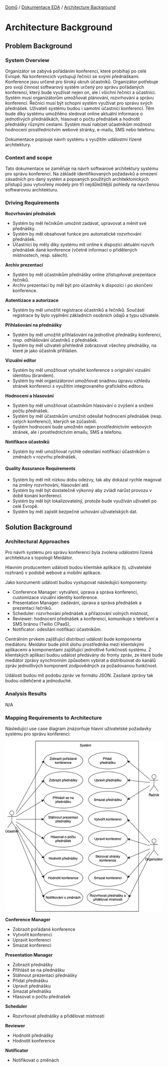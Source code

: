 [Domů](/README.md) / [Dokumentace EDA](/Dokumentace/EDA/README.md) / [Architecture Background](/Dokumentace/EDA/pages/architecture-background.md)

# Architecture Background

## Problem Background

### System Overview
Organizátor se zabývá pořádáním konferencí, které probíhají po celé Evropě. Na konferencích vystupují řečníci se svými přednáškami. Konference jsou určené pro široký okruh účastníků. Organizátor potřebuje pro svoji činnost softwarový systém určený pro správu pořádaných konferencí, který bude využívat nejen on, ale i všichni řečníci a účastníci. Systém musí organizátorům umožňovat plánování, rozvrhování a správu konferencí. Řečníci musí být schopni systém využívat pro správu svých přednášek. Uživateli systému budou i samotní účastníci konferencí. Těm bude díky systému umožňěno sledovat online aktuální informace o jednotlivých přednáškách, hlasovat o počtu přednášek a hodnotit přednášky různými cestami. Systém musí nabízet účastníkům možnost hodnocení prostřednictvím webové stránky, e-mailu, SMS nebo telefonu. 

Dokumentace popisuje návrh systému s využitím událostmi řízené architektury.

### Context and scope
Tato dokumentace se zaměřuje na návrh softwarové architektury systému pro správu konferencí. Na základě identifikovaných požadavků a omezení zásadních pro daný systém a popsaných použitých architektonických přístupů jsou vytvořeny modely pro tři nejdůležitější pohledy na navrženou softwarovou architekturu.

### Driving Requirements
**Rozvrhování přednášek**
- Systém by měl řečníkům umožnit zadávat, upravovat a měnit své přednášky. 
- Systém by měl obsahovat funkce pro automatické rozvrhování přednášek.
- Účastníci by měly díky systému mít online k dispozici aktuální rozvrh přednášek dané konference (včetně informací o přidělených místnostech, resp. sálech). 

**Archiv prezentací**
- Systém by měl účastníkům přednášky online zřístupňovat prezentace řečníků. 
- Archiv prezentací by měl být pro účastníky k dispozici i po skončení konference. 

**Autentizace a autorizace**
- Systém by měl umožňit registrace účastníků a řečníků. Součástí registrace by bylo vyplnění základních osobních údajů a typu uživatele.

**Přihlašování na přednášky**
- Systém by měl umožňit přihlašování na jednotlivé přednášky konferencí, resp. odhlášování účastníků z přednášek.
- Systém by měl uživateli přehledně zobrazovat všechny přednášky, na které je jako účastník přihlášen. 

**Vizuální editor**
- Systém by měl umožňovat vytvářet konference s originální vizuální identitou (brandem).
- Systém by měl organizátorovi umožňovat snadnou úpravu vzhledu stránek konferencí s využitím integrovaného grafického editoru. 

**Hodnocení a hlasování**
- Systém by měl umožňovat účastníkům hlasování o zvýšení a snížení počtu přednášek. 
- Systém by měl účastníkům umožnit odesílat hodnocení přednášek (resp. celých konferencí), kterých se zúčastnili. 
- Systém hodnocení bude umožněn nejen prostřednictvím webových stránek, ale i prostřednictvím emailu, SMS a telefonu. 

**Notifikace účastníků**
- Systém by měl umožňovat rychlé odesílání notifikací účastníkům o změnách v rozvrhu přednášek. 

#### Quality Assurance Requirements
- Systém by měl mít nízkou dobu odezvy, tak aby dokázal rychle reagovat na změny rozvrhování, hlasování atd.
- Systém by měl být dostatečně výkonný aby zvládl nárůst provozu v době konání konferencí.
- Systém by měl být lokalizovatelný, protože bude využíván uživateli po celé Evropě. 
- Systém by měl zajistit bezpečné uchování uživatelských dat. 

## Solution Background

### Architectural Approaches
Pro návrh systému pro správu konferencí byla zvolena událostmi řízená architektura s topologií Meidátor. 

Hlavním producentem událostí budou klientské aplikace (tj. uživatelské rozhraní) v podobě webové a mobilní aplikace. 

Jako konzumenti událostí budou vystupovat následující komponenty:
- Conference Manager: vytváření, úprava a správa konferencí, customizace vizuální identity konference.
- Presentation Manager: zadávání, úprava a správa přednášek a prezentací řečníků.
- Scheduler: rozvrhování přednášek a přiřazování volných místnost,
- Reviewer: hodnocení přednášek a konferencí, komunikuje s telefonní a SMS bránou (Twilio CPaaS),
- Notificator: odesílání notifikací účastníkům.

Centrálním prvkem zajišťující distribuci událostí bude komponenta mediátoru. Meidátor bude plnit úlohu prostředníka mezi klientskými aplikacemi a komponentami zajišťující jednotlivé funkčnosti systému. Z klientských aplikací budou událost předávány do fronty zpráv, ze které bude mediátor zprávy synchronním způsobem vybírat a distribuovat do kanálů zpráv jednotlivých komponent zodpovědných za požadovanou funkčnost. 

Události budou mít podobu zpráv ve formátu JSON. Zasílané zprávy tak budou odlehčené a jednoduché. 

### Analysis Results
N/A

### Mapping Requirements to Architecture
Následující use case diagram znázorňuje hlavní uživatelské požadavky systému pro správu konferencí:

![Use Case Diagram](/Dokumentace/EDA/assets/use-case.png)

**Conference Manager**
- Zobrazit pořádané konference
- Vytvořit konferenci
- Upravit konferenci
- Smazat konferenci

**Presentation Manager**
- Zobrazit přednášky
- Přihlásit se na přednášku
- Stáhnout prezentaci přednášky
- Přidat přednášku
- Upravit přednášku
- Smazat přednášku
- Hlasovat o počtu přednášek

**Scheduler**
- Rozvrhovat přednášky a přidělovat místnosti

**Reviewer**
- Hodnotit přednášky
- Hodnotit konference

**Notificator**
- Notifikovat o změnách
